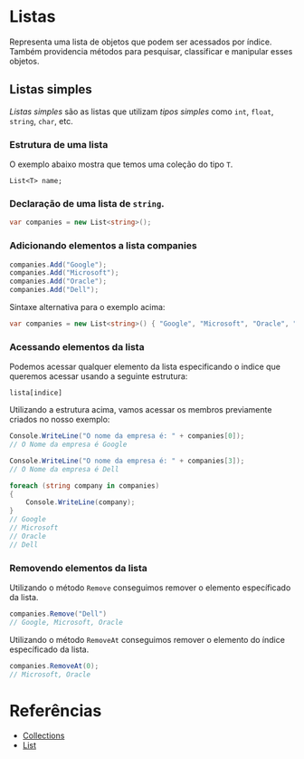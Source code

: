 # Listas

Representa uma lista de objetos que podem ser acessados por índice. Também providencia métodos para pesquisar, classificar e manipular esses objetos.

## Listas simples

*Listas simples* são as listas que utilizam *tipos simples* como `int`, `float`, `string`, `char`, etc.

### Estrutura de uma lista
O exemplo abaixo mostra que temos uma coleção do tipo `T`.
```
List<T> name;
```

### Declaração de uma lista de `string`.
```C#
var companies = new List<string>();
```

### Adicionando elementos a lista companies
```C#
companies.Add("Google");
companies.Add("Microsoft");
companies.Add("Oracle");
companies.Add("Dell");
```

Sintaxe alternativa para o exemplo acima:
```C#
var companies = new List<string>() { "Google", "Microsoft", "Oracle", "Dell"}
```

### Acessando elementos da lista
Podemos acessar qualquer elemento da lista especificando o indice que queremos acessar usando a seguinte estrutura:
```
lista[indice]
```

Utilizando a estrutura acima, vamos acessar os membros previamente criados no nosso exemplo:
```C#
Console.WriteLine("O nome da empresa é: " + companies[0]);
// O Nome da empresa é Google

Console.WriteLine("O nome da empresa é: " + companies[3]);
// O Nome da empresa é Dell

foreach (string company in companies)
{
    Console.WriteLine(company);
}
// Google
// Microsoft
// Oracle
// Dell
```

### Removendo elementos da lista
Utilizando o método `Remove` conseguimos remover o elemento específicado da lista.
```C#
companies.Remove("Dell")
// Google, Microsoft, Oracle
```

Utilizando o método `RemoveAt` conseguimos remover o elemento do índice específicado da lista.
```C#
companies.RemoveAt(0);
// Microsoft, Oracle
```


# Referências

* [Collections](https://docs.microsoft.com/en-us/dotnet/csharp/programming-guide/concepts/collections)
* [List<T>](https://docs.microsoft.com/en-us/dotnet/api/system.collections.generic.list-1?view=netcore-3.1)